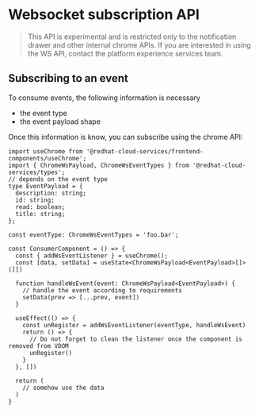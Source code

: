 # Websocket subscription API

> This API is experimental and is restricted only to the notification drawer and other internal chrome APIs. If you are interested in using the WS API, contact the platform experience services team.

## Subscribing to an event

To consume events, the following information is necessary
- the event type
- the event payload shape

Once this information is know, you can subscribe using the chrome API:

```tsx
import useChrome from '@redhat-cloud-services/frontend-components/useChrome';
import { ChromeWsPayload, ChromeWsEventTypes } from '@redhat-cloud-services/types';
// depends on the event type
type EventPayload = {
  description: string;
  id: string;
  read: boolean;
  title: string;
};

const eventType: ChromeWsEventTypes = 'foo.bar';

const ConsumerComponent = () => {
  const { addWsEventListener } = useChrome();
  const [data, setData] = useState<ChromeWsPayload<EventPayload>[]>([])

  function handleWsEvent(event: ChromeWsPayload<EventPayload>) {
    // handle the event according to requirements
    setData(prev => [...prev, event])
  }

  useEffect(() => {
    const unRegister = addWsEventListener(eventType, handleWsEvent)
    return () => {
      // Do not forget to clean the listener once the component is removed from VDOM
      unRegister()
    }
  }, [])

  return (
    // somehow use the data
  )
}


```
